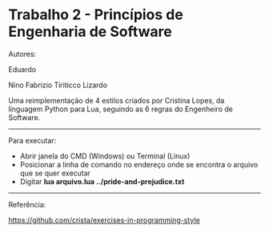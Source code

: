 # Trabalho 2 - Princípios de Engenharia de Software

Autores:

Eduardo

Nino Fabrizio Tiriticco Lizardo



Uma reimplementação de 4 estilos criados por Cristina Lopes, da linguagem Python para Lua, seguindo as 6 regras do Engenheiro de Software.

------------------------------

Para executar:

- Abrir janela do CMD (Windows) ou Terminal (Linux)
- Posicionar a linha de comando no endereço onde se encontra o arquivo que se quer executar
- Digitar **lua arquivo.lua ../pride-and-prejudice.txt**

------------------------------

Referência:

https://github.com/crista/exercises-in-programming-style
